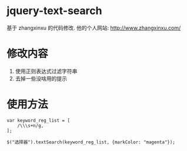 # jquery-text-search 
基于 zhangxinxu 的代码修改. 他的个人网站: http://www.zhangxinxu.com/

# 修改内容 
1. 使用正则表达式过滤字符串
2. 去掉一些没啥用的提示

# 使用方法 
```
var keyword_reg_list = [
    /\\\s+n/g,
];

$("选择器").textSearch(keyword_reg_list, {markColor: "magenta"});
```

